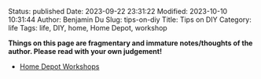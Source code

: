 Status: published
Date: 2023-09-22 23:31:22
Modified: 2023-10-10 10:31:44
Author: Benjamin Du
Slug: tips-on-diy
Title: Tips on DIY
Category: life
Tags: life, DIY, home, Home Depot, workshop

**Things on this page are fragmentary and immature notes/thoughts of the author. Please read with your own judgement!**

- [Home Depot Workshops](https://www.homedepot.com/workshops/#change_store)


